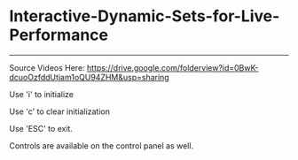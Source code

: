 # Interactive-Dynamic-Sets-for-Live-Performance
-----------------------------------------------

Source Videos Here: https://drive.google.com/folderview?id=0BwK-dcuoOzfddUtjam1oQU94ZHM&usp=sharing

Use 'i' to initialize

Use 'c' to clear initialization

Use 'ESC' to exit.

Controls are available on the control panel as well.
